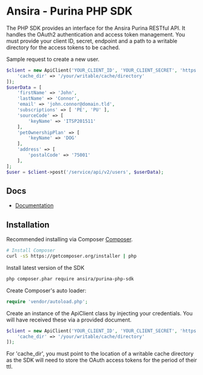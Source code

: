 Ansira - Purina PHP SDK
=======================

The PHP SDK provides an interface for the Ansira Purina RESTful API. It handles the OAuth2 authentication and access token management. You must provide your client ID, secret, endpoint and a path to a writable directory for the access tokens to be cached.

Sample request to create a new user.
```php
$client = new ApiClient('YOUR_CLIENT_ID', 'YOUR_CLIENT_SECRET', 'https://profiles.purina.com', [
    'cache_dir' => '/your/writable/cache/directory'
]);
$userData = [
    'firstName' => 'John',
    'lastName' => 'Connor',
    'email' => 'john.connor@domain.tld',
    'subscriptions' => [ 'PE', 'PU' ],
    'sourceCode' => [
        'keyName' => 'ITSP201511'
    ],
    'petOwnershipPlan' => [
        'keyName' => 'DOG'
    ],
    'address' => [
        'postalCode' => '75001'
    ],
];
$user = $client->post('/service/api/v2/users', $userData);
```

## Docs

- [Documentation](https://profiles.purina.com/service/apidoc)

## Installation

Recommended installing via Composer
[Composer](http://getcomposer.org).

```bash
# Install Composer
curl -sS https://getcomposer.org/installer | php
```

Install latest version of the SDK

```bash
php composer.phar require ansira/purina-php-sdk
```

Create Composer's auto loader:

```php
require 'vendor/autoload.php';
```

Create an instance of the ApiClient class by injecting your credentials. You will have received these via a provided document.

```php
$client = new ApiClient('YOUR_CLIENT_ID', 'YOUR_CLIENT_SECRET', 'https://profiles.purina.com', [
    'cache_dir' => '/your/writable/cache/directory'
]);
```

For 'cache_dir', you must point to the location of a writable cache directory as the SDK will need to store the OAuth access tokens for the period of their ttl.

